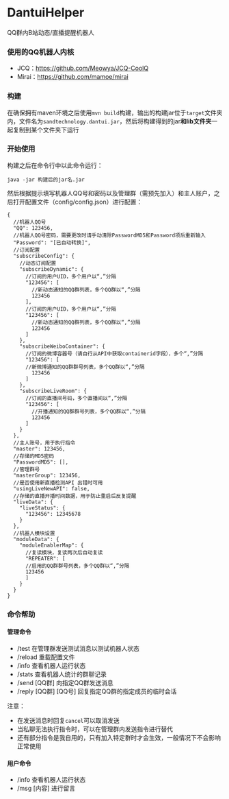 # DantuiHelper
QQ群内B站动态/直播提醒机器人

### 使用的QQ机器人内核
- JCQ：https://github.com/Meowya/JCQ-CoolQ
- Mirai：https://github.com/mamoe/mirai

### 构建
在确保拥有maven环境之后使用`mvn build`构建，输出的构建jar位于`target`文件夹内，文件名为`sandtechnology.dantui.jar`，然后将构建得到的jar**和lib文件夹**一起复制到某个文件夹下运行

### 开始使用
构建之后在命令行中以此命令运行：

`java -jar 构建后的jar名.jar`

然后根据提示填写机器人QQ号和密码以及管理群（需预先加入）和主人账户，之后打开配置文件（config/config.json）进行配置：
```
{
  //机器人QQ号
  "QQ": 123456,
  //机器人QQ号密码，需要更改时请手动清除PasswordMD5和Password项后重新输入
  "Password": "[已自动转换]",
  //订阅配置
  "subscribeConfig": {
    //动态订阅配置
    "subscribeDynamic": {
      //订阅的用户UID，多个用户以“,”分隔
      "123456": [
        //新动态通知的QQ群列表，多个QQ群以“,”分隔
        123456
      ],
      //订阅的用户UID，多个用户以“,”分隔
      "123456": [
        //新动态通知的QQ群列表，多个QQ群以“,”分隔
        123456
      ]
    },
    "subscribeWeiboContainer": {
      //订阅的微博容器号（请自行从API中获取containerid字段），多个“,”分隔
      "123456": [
      //新微博通知的QQ群群号列表，多个QQ群以“,”分隔
        123456
      ]
    },
    "subscribeLiveRoom": {
      //订阅的直播间号码，多个直播间以“,”分隔
      "123456": [
        //开播通知的QQ群群号列表，多个QQ群以“,”分隔
        123456
      ]
    }
  },
  //主人账号，用于执行指令
  "master": 123456,
  //存储的MD5密码
  "PasswordMD5": [],
  //管理群号
  "masterGroup": 123456,
  //是否使用新直播检测API 出错时可用
  "usingLiveNewAPI": false,
  //存储的直播开播时间数据，用于防止重启后反复提醒
  "liveData": {
    "liveStatus": {
      "123456": 12345678
    }
  },
  //机器人模块设置
  "moduleData": {
    "moduleEnablerMap": {
      //复读模块，复读两次后自动复读
      "REPEATER": [
      //启用的QQ群群号列表，多个QQ群以“,”分隔
      123456
      ]
    }
  }
}

```
### 命令帮助
#### 管理命令
- /test 在管理群发送测试消息以测试机器人状态
- /reload 重载配置文件
- /info 查看机器人运行状态
- /stats 查看机器人统计的群聊记录
- /send [QQ群] 向指定QQ群发送消息
- /reply [QQ群] [QQ号] 回复指定QQ群的指定成员的临时会话

注意：
- 在发送消息时回复`cancel`可以取消发送
- 当私聊无法执行指令时，可以在管理群内发送指令进行替代
- 还有部分指令是我自用的，只有加入特定群时才会生效，一般情况下不会影响正常使用

#### 用户命令
- /info 查看机器人运行状态
- /msg [内容] 进行留言